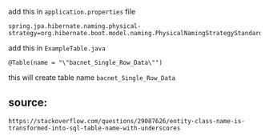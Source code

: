 add this in `application.properties` file
```
spring.jpa.hibernate.naming.physical-strategy=org.hibernate.boot.model.naming.PhysicalNamingStrategyStandardImpl
```
add this in `ExampleTable.java`
```
@Table(name = "\"bacnet_Single_Row_Data\"") 
```
this will create table name `bacnet_Single_Row_Data`



## source:
```
https://stackoverflow.com/questions/29087626/entity-class-name-is-transformed-into-sql-table-name-with-underscores
```

